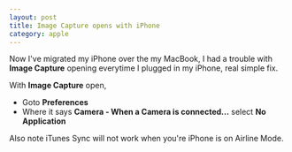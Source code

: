 ```yaml
---
layout: post
title: Image Capture opens with iPhone
category: apple
---
```


Now I've migrated my iPhone over the my MacBook, I had a trouble with **Image Capture** opening everytime I plugged in my iPhone, real simple fix.

With **Image Capture** open, 

* Goto **Preferences**
* Where it says **Camera - When a Camera is connected...** select **No Application**

Also note iTunes Sync will not work when you're iPhone is on Airline Mode.
